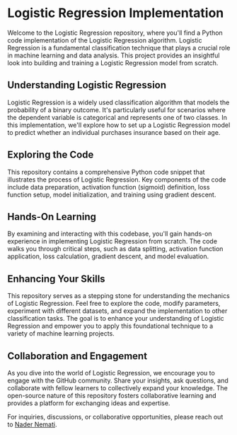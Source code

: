 # Logistic Regression Implementation

Welcome to the Logistic Regression repository, where you'll find a Python code implementation of the Logistic Regression algorithm. Logistic Regression is a fundamental classification technique that plays a crucial role in machine learning and data analysis. This project provides an insightful look into building and training a Logistic Regression model from scratch.

## Understanding Logistic Regression

Logistic Regression is a widely used classification algorithm that models the probability of a binary outcome. It's particularly useful for scenarios where the dependent variable is categorical and represents one of two classes. In this implementation, we'll explore how to set up a Logistic Regression model to predict whether an individual purchases insurance based on their age.

## Exploring the Code

This repository contains a comprehensive Python code snippet that illustrates the process of Logistic Regression. Key components of the code include data preparation, activation function (sigmoid) definition, loss function setup, model initialization, and training using gradient descent.

## Hands-On Learning

By examining and interacting with this codebase, you'll gain hands-on experience in implementing Logistic Regression from scratch. The code walks you through critical steps, such as data splitting, activation function application, loss calculation, gradient descent, and model evaluation.

## Enhancing Your Skills

This repository serves as a stepping stone for understanding the mechanics of Logistic Regression. Feel free to explore the code, modify parameters, experiment with different datasets, and expand the implementation to other classification tasks. The goal is to enhance your understanding of Logistic Regression and empower you to apply this foundational technique to a variety of machine learning projects.

## Collaboration and Engagement

As you dive into the world of Logistic Regression, we encourage you to engage with the GitHub community. Share your insights, ask questions, and collaborate with fellow learners to collectively expand your knowledge. The open-source nature of this repository fosters collaborative learning and provides a platform for exchanging ideas and expertise.

For inquiries, discussions, or collaborative opportunities, please reach out to [Nader Nemati](mailto:nnevar@utu.fi).

